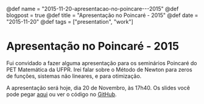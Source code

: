 @def name = "2015-11-20-apresentacao-no-poincare---2015"
@def blogpost = true
@def title = "Apresentação no Poincaré - 2015"
@def date = "2015-11-20"
@def tags = ["presentation", "work"]

# Apresentação no Poincaré - 2015


Fui convidado a fazer alguma apresentação para os seminários Poincaré do PET
Matemática da UFPR.
Irei falar sobre o Método de Newton para zeros de funções, sistemas não
lineares, e para otimização.

A apresentação será hoje, dia 20 de Novembro, às 17h40. Os slides você pode
pegar [aqui]({{local_prefix}}/assets/pres-poincare-2015.pdf) ou ver o código no
[GitHub](https://github.com/abelsiqueira/pres-poincare-2015).

